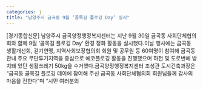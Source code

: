 ```yaml
---
categories: j
title: "남양주시 금곡동 9월 ‘골목길 플로깅 Day’ 실시"
---
```

[경기종합신문] 남양주시 금곡양정행정복지센터는 지난 9월 30일 금곡동 사회단체협의회와 함께 9월 ‘골목길 플로깅 Day’ 환경 정화 활동을 실시했다.이날 행사에는 금곡동 생활개선회, 걷기연맹, 지역사회보장협의회 회원 및 공무원 등 60여명이 참여해 금곡동 관내 주요 무단투기지역을 중심으로 에코플로깅 활동을 진행했으며 하천 및 도로변에 방치돼 있던 생활쓰레기 50kg을 수거했다.금곡양정행정복지센터 조성관 도시건축과장은 “금곡동 골목길 플로깅 데이에 참여해 주신 금곡동 사회단체협의회 회원님들께 감사의 마음을 전한다”며 “시민 여러분의